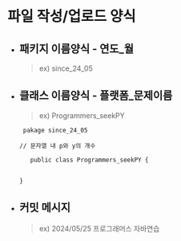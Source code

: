 파일 작성/업로드 양식
==

* 패키지 이름양식 - 연도_월
  --
  >ex) since_24_05

* 클래스 이름양식 - 플랫폼_문제이름
  --
  >ex) Programmers_seekPY
  >
       pakage since_24_05
  
      // 문자열 내 p와 y의 개수
  
         public class Programmers_seekPY {

       
      }


* 커밋 메시지
  --
  >ex) 2024/05/25 프로그래머스 자바연습
